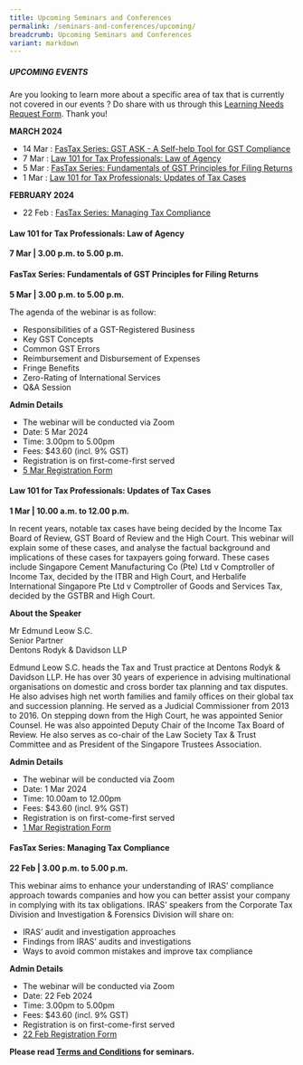 ```yaml
---
title: Upcoming Seminars and Conferences
permalink: /seminars-and-conferences/upcoming/
breadcrumb: Upcoming Seminars and Conferences
variant: markdown
---
```

##### **UPCOMING EVENTS**
Are you looking to learn more about a specific area of tax that is currently not covered in our events ? 
Do share with us through this [Learning Needs Request Form](https://form.gov.sg/5d2c51283703d80011e52615). Thank you!

**MARCH 2024**
* 14 Mar : [FasTax Series: GST ASK - A Self-help Tool for GST Compliance](#14mar-ta-id)
* 7 Mar : [Law 101 for Tax Professionals: Law of Agency](#7mar-ta-id)
* 5 Mar : [FasTax Series: Fundamentals of GST Principles for Filing Returns](#5mar-ta-id)
* 1 Mar : [Law 101 for Tax Professionals: Updates of Tax Cases](#1mar-ta-id)


**FEBRUARY 2024**
* 22 Feb : [FasTax Series: Managing Tax Compliance](#22feb-ta-id)

<a id="7mar-ta-id"></a>
#### **Law 101 for Tax Professionals: Law of Agency**<br>
**7 Mar | 3.00 p.m. to 5.00 p.m.**





<a id="5mar-ta-id"></a>
#### **FasTax Series: Fundamentals of GST Principles for Filing Returns**<br>
**5 Mar | 3.00 p.m. to 5.00 p.m.**

The agenda of the webinar is as follow:

* Responsibilities of a GST-Registered Business
* Key GST Concepts
* Common GST Errors
* Reimbursement and Disbursement of Expenses
* Fringe Benefits
* Zero-Rating of International Services
* Q&amp;A Session

**Admin Details**

* The webinar will be conducted via Zoom
* Date: 5 Mar 2024
* Time: 3.00pm to 5.00pm
* Fees: $43.60 (incl. 9% GST)
* Registration is on first-come-first served
* [5 Mar Registration Form](https://form.gov.sg/65a65e292cd8bd00124c3e4d)


<a id="1mar-ta-id"></a>
#### **Law 101 for Tax Professionals: Updates of Tax Cases**<br>
**1 Mar | 10.00 a.m. to 12.00 p.m.**

In recent years, notable tax cases have being decided by the Income Tax Board of Review, GST Board of Review and the High Court. This webinar will explain some of these cases, and analyse the factual background and implications of these cases for taxpayers going forward. These cases include Singapore Cement Manufacturing Co (Pte) Ltd v Comptroller of Income Tax, decided by the ITBR and High Court, and Herbalife International Singapore Pte Ltd v Comptroller of Goods and Services Tax, decided by the GSTBR and High Court.

**About the Speaker**

Mr Edmund Leow S.C.<br>
Senior Partner<br>
Dentons Rodyk &amp; Davidson LLP<br>

Edmund Leow S.C. heads the Tax and Trust practice at Dentons Rodyk &amp; Davidson LLP. He has over 30 years of experience in advising multinational organisations on domestic and cross border tax planning and tax disputes. He also advises high net worth families and family offices on their global tax and succession planning. He served as a Judicial Commissioner from 2013 to 2016. On stepping down from the High Court, he was appointed Senior Counsel. He was also appointed Deputy Chair of the Income Tax Board of Review. He also serves as co-chair of the Law Society Tax &amp; Trust Committee and as President of the Singapore Trustees Association.

**Admin Details**

* The webinar will be conducted via Zoom
* Date: 1 Mar 2024
* Time: 10.00am to 12.00pm
* Fees: $43.60 (incl. 9% GST)
* Registration is on first-come-first served
* [1 Mar Registration Form](https://form.gov.sg/65a655ced34ff900120931aa)


<a id="22feb-ta-id"></a>
#### **FasTax Series: Managing Tax Compliance**<br>
**22 Feb | 3.00 p.m. to 5.00 p.m.**

This webinar aims to enhance your understanding of IRAS’ compliance approach towards companies and how you can better assist your company in complying with its tax obligations. IRAS’ speakers from the Corporate Tax Division and Investigation &amp; Forensics Division will share on:
* IRAS’ audit and investigation approaches
* Findings from IRAS’ audits and investigations
* Ways to avoid common mistakes and improve tax compliance

**Admin Details**

* The webinar will be conducted via Zoom
* Date: 22 Feb 2024
* Time: 3.00pm to 5.00pm
* Fees: $43.60 (incl. 9% GST)
* Registration is on first-come-first served
* [22 Feb Registration Form](https://form.gov.sg/65a6510bd34ff9001208c7db)



**Please read [Terms and Conditions](https://production-iras-tax-academy.netlify.com/executive-tax-programmes/terms-and-conditions/) for seminars.**